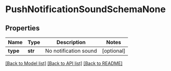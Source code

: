 # PushNotificationSoundSchemaNone

## Properties
Name | Type | Description | Notes
------------ | ------------- | ------------- | -------------
**type** | **str** | No notification sound | [optional] 

[[Back to Model list]](../README.md#documentation-for-models) [[Back to API list]](../README.md#documentation-for-api-endpoints) [[Back to README]](../README.md)


